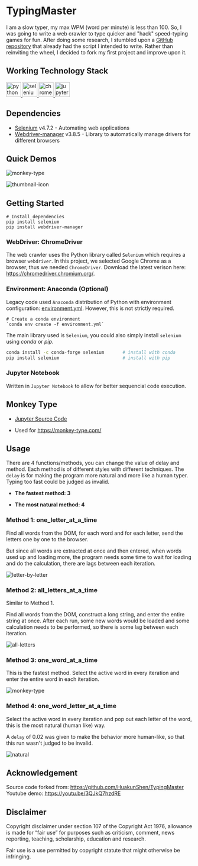 # TypingMaster

I am a slow typer, my max WPM (word per minute) is less than 100.
So, I was going to write a web crawler to type quicker and "hack" speed-typing games for fun.
After doing some research, I stumbled upon a [GitHub repository](https://github.com/HuakunShen/TypingMaster) that already had the script I intended to write.
Rather than reinviting the wheel, I decided to fork my first project and improve upon it.

## Working Technology Stack
<p align="left"> 
    <a href="https://www.python.org/" target="_blank"> <img src="https://upload.wikimedia.org/wikipedia/commons/c/c3/Python-logo-notext.svg" alt="python" width="40" height="40"/> </a> 
    <a href="https://www.selenium.dev/" target="_blank"> <img src="https://www.selenium.dev/images/logos/webdriver.svg" alt="selenium" width="40" height="40"/> </a>
    <a href="https://chromedriver.chromium.org/downloads" target="_blank"> <img src="https://upload.wikimedia.org/wikipedia/commons/e/e1/Google_Chrome_icon_%28February_2022%29.svg" alt="chrome" width="40" height="40"/> </a>
    <a href="https://jupyter.org/" target="_blank"> <img src="https://upload.wikimedia.org/wikipedia/commons/3/38/Jupyter_logo.svg" alt="jupyter" width="40" height="40"/> </a>
</p>

## Dependencies
* [Selenium](https://pypi.org/project/selenium/) v4.7.2 - Automating web applications
* [Webdriver-manager](https://pypi.org/project/webdriver-manager/) v3.8.5 - Library to automatically manage drivers for different browsers 

## Quick Demos
<img src="README.assets/monkey-type.gif" alt="monkey-type" />

![thumbnail-icon](README.assets/thumbnail-icon.png)

## Getting Started
```terminal
# Install dependencies
pip install selenium
pip install webdriver-manager
```

### WebDriver: ChromeDriver

The web crawler uses the Python library called `Selenium` which requires a browser `webdriver`. In this project, we selected Google Chrome as a browser, thus we needed `ChromeDriver`. Download the latest verison here: https://chromedriver.chromium.org/.

### Environment: Anaconda (Optional)

Legacy code used `Anaconda` distribution of Python with environment configuration: [environment.yml](./environment.yml). However, this is not strictly required.

```terminal
# Create a conda environment
`conda env create -f environment.yml`
```

The main library used is `Selenium`, you could also simply install `selenium` using *conda* or *pip*.

```bash
conda install -c conda-forge selenium		# install with conda
pip install selenium						# install with pip
```

### Jupyter Notebook

Written in `Jupyter Notebook` to allow for better sequencial code execution.

## Monkey Type

* [Jupyter Source Code](./monkey-type.ipynb)

* Used for https://monkey-type.com/

## Usage

There are 4 functions/methods, you can change the value of delay and method. Each method is of different styles with different techniques. The `delay` is for making the program more natural and more like a human typer. Typing too fast could be judged as invalid.

- **The fastest method: 3**

- **The most natural method: 4**

### Method 1: one_letter_at_a_time

Find all words from the DOM, for each word and for each letter, send the letters one by one to the browser.

But since all words are extracted at once and then entered, when words used up and loading more, the program needs some time to wait for loading and do the calculation, there are lags between each iteration.

![letter-by-letter](README.assets/letter-by-letter.gif)

### Method 2: all_letters_at_a_time

Similar to Method 1.

Find all words from the DOM, construct a long string, and enter the entire string at once. After each run, some new words would be loaded and some calculation needs to be performed, so there is some lag between each iteration.

![all-letters](README.assets/all-letters.gif)

### Method 3: one_word_at_a_time

This is the fastest method. Select the active word in every iteration and enter the entire word in each iteration.

<img src="README.assets/monkey-type.gif" alt="monkey-type" />

### Method 4: one_word_letter_at_a_time

Select the active word in every iteration and pop out each letter of the word, this is the most natural (human like) way.

A `delay` of 0.02 was given to make the behavior more human-like, so that this run wasn't judged to be invalid.

![natural](README.assets/natural.gif)

## Acknowledgement

Source code forked from: https://github.com/HuakunShen/TypingMaster <br>
Youtube demo: https://youtu.be/3QJkQ7hzdRE <br>

## Disclaimer

Copyright disclaimer under section 107 of the Copyright Act 1976, 
allowance is made for “fair use” for purposes such as criticism, 
comment, news reporting, teaching, scholarship, education and research.

Fair use is a use permitted by copyright statute that might otherwise 
be infringing.